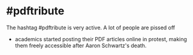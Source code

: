 # #pdftribute

The hashtag #pdftribute is very active. A lot of people are pissed off
- academics started posting their PDF articles online in protest,
making them freely accessible after Aaron Schwartz's death.
















